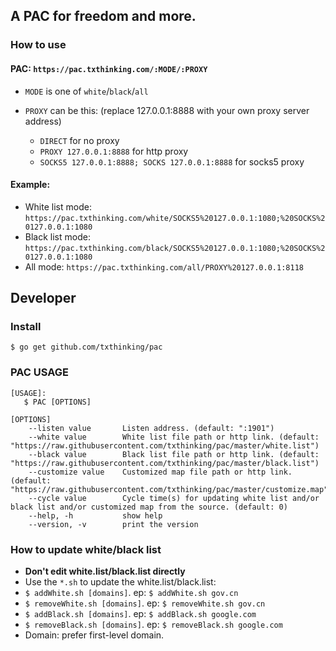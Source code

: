 ## A PAC for freedom and more.

### How to use

#### PAC: `https://pac.txthinking.com/:MODE/:PROXY`

* `MODE` is one of `white`/`black`/`all`
* `PROXY` can be this: (replace 127.0.0.1:8888 with your own proxy server address)

    * `DIRECT` for no proxy
    * `PROXY 127.0.0.1:8888` for http proxy
    * `SOCKS5 127.0.0.1:8888; SOCKS 127.0.0.1:8888` for socks5 proxy

#### Example:

* White list mode: `https://pac.txthinking.com/white/SOCKS5%20127.0.0.1:1080;%20SOCKS%20127.0.0.1:1080`
* Black list mode: `https://pac.txthinking.com/black/SOCKS5%20127.0.0.1:1080;%20SOCKS%20127.0.0.1:1080`
* All mode: `https://pac.txthinking.com/all/PROXY%20127.0.0.1:8118`

## Developer

### Install

```
$ go get github.com/txthinking/pac
```

### PAC USAGE

```
[USAGE]:
   $ PAC [OPTIONS]

[OPTIONS]
    --listen value       Listen address. (default: ":1901")
    --white value        White list file path or http link. (default: "https://raw.githubusercontent.com/txthinking/pac/master/white.list")
    --black value        Black list file path or http link. (default: "https://raw.githubusercontent.com/txthinking/pac/master/black.list")
    --customize value    Customized map file path or http link. (default: "https://raw.githubusercontent.com/txthinking/pac/master/customize.map")
    --cycle value        Cycle time(s) for updating white list and/or black list and/or customized map from the source. (default: 0)
    --help, -h           show help
    --version, -v        print the version
```

### How to update white/black list
* **Don't edit white.list/black.list directly**
* Use the `*.sh` to update the white.list/black.list:
* `$ addWhite.sh [domains]`. ep: `$ addWhite.sh gov.cn`
* `$ removeWhite.sh [domains]`. ep: `$ removeWhite.sh gov.cn`
* `$ addBlack.sh [domains]`. ep: `$ addBlack.sh google.com`
* `$ removeBlack.sh [domains]`. ep: `$ removeBlack.sh google.com`
* Domain: prefer first-level domain.

